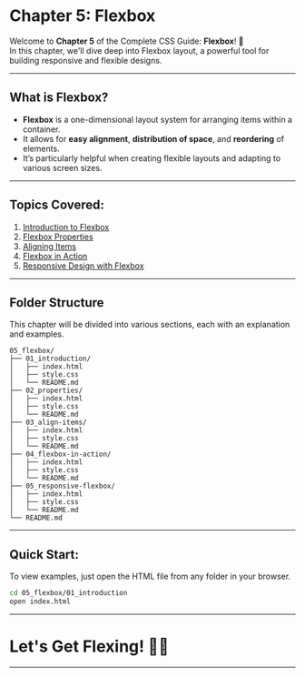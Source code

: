 # Chapter 5: Flexbox

Welcome to **Chapter 5** of the Complete CSS Guide: **Flexbox**! 🚀  
In this chapter, we'll dive deep into Flexbox layout, a powerful tool for building responsive and flexible designs.

---

## What is Flexbox?

- **Flexbox** is a one-dimensional layout system for arranging items within a container.
- It allows for **easy alignment**, **distribution of space**, and **reordering** of elements.
- It’s particularly helpful when creating flexible layouts and adapting to various screen sizes.

---

## Topics Covered:

1. [Introduction to Flexbox](./01_introduction/)
2. [Flexbox Properties](./02_properties/)
3. [Aligning Items](./03_align-items/)
4. [Flexbox in Action](./04_flexbox-in-action/)
5. [Responsive Design with Flexbox](./05_responsive-flexbox/)

---

## Folder Structure

This chapter will be divided into various sections, each with an explanation and examples.

```plaintext
05_flexbox/
├── 01_introduction/
│   ├── index.html
│   ├── style.css
│   └── README.md
├── 02_properties/
│   ├── index.html
│   ├── style.css
│   └── README.md
├── 03_align-items/
│   ├── index.html
│   ├── style.css
│   └── README.md
├── 04_flexbox-in-action/
│   ├── index.html
│   ├── style.css
│   └── README.md
├── 05_responsive-flexbox/
│   ├── index.html
│   ├── style.css
│   └── README.md
└── README.md
```

---

## Quick Start:

To view examples, just open the HTML file from any folder in your browser.

```bash
cd 05_flexbox/01_introduction
open index.html
```

---

# Let's Get Flexing! 💪🎯

---
